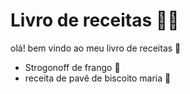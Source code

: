 # Livro de receitas :man_cook:

olá! bem vindo ao meu livro de receitas :wave:

- Strogonoff de frango :chicken:
- receita de pavê de biscoito maria :cake:

